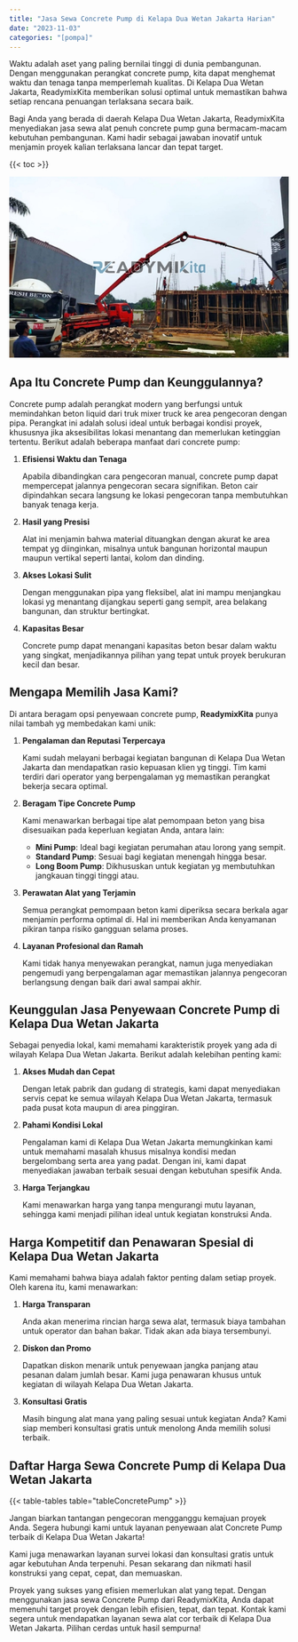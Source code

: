 ```yaml
---
title: "Jasa Sewa Concrete Pump di Kelapa Dua Wetan Jakarta Harian"
date: "2023-11-03"
categories: "[pompa]"
---
```


Waktu adalah aset yang paling bernilai tinggi di dunia pembangunan. Dengan menggunakan perangkat concrete pump, kita dapat menghemat waktu dan tenaga tanpa memperlemah kualitas. Di Kelapa Dua Wetan Jakarta, ReadymixKita memberikan solusi optimal untuk memastikan bahwa setiap rencana penuangan terlaksana secara baik.

Bagi Anda yang berada di daerah Kelapa Dua Wetan Jakarta, ReadymixKita menyediakan jasa sewa alat penuh concrete pump guna bermacam-macam kebutuhan pembangunan. Kami hadir sebagai jawaban inovatif untuk menjamin proyek kalian terlaksana lancar dan tepat target.

{{< toc >}}

![Jasa Sewa Concrete Pump di Kelapa Dua Wetan Jakarta Harian](/images/pompa/sewa-pompa-16.jpg)

## Apa Itu Concrete Pump dan Keunggulannya?

Concrete pump adalah perangkat modern yang berfungsi untuk memindahkan beton liquid dari truk mixer truck ke area pengecoran dengan pipa. Perangkat ini adalah solusi ideal untuk berbagai kondisi proyek, khususnya jika aksesibilitas lokasi menantang dan memerlukan ketinggian tertentu. Berikut adalah beberapa manfaat dari concrete pump:

1. **Efisiensi Waktu dan Tenaga**

   Apabila dibandingkan cara pengecoran manual, concrete pump dapat mempercepat jalannya pengecoran secara signifikan. Beton cair dipindahkan secara langsung ke lokasi pengecoran tanpa membutuhkan banyak tenaga kerja.

2. **Hasil yang Presisi**

   Alat ini menjamin bahwa material dituangkan dengan akurat ke area tempat yg diinginkan, misalnya untuk bangunan horizontal maupun maupun vertikal seperti lantai, kolom dan dinding.

3. **Akses Lokasi Sulit**

   Dengan menggunakan pipa yang fleksibel, alat ini mampu menjangkau lokasi yg menantang dijangkau seperti gang sempit, area belakang bangunan, dan struktur bertingkat.

4. **Kapasitas Besar**

   Concrete pump dapat menangani kapasitas beton besar dalam waktu yang singkat, menjadikannya pilihan yang tepat untuk proyek berukuran kecil dan besar.

## Mengapa Memilih Jasa Kami?

Di antara beragam opsi penyewaan concrete pump, **ReadymixKita** punya nilai tambah yg membedakan kami unik:

1. **Pengalaman dan Reputasi Terpercaya**

   Kami sudah melayani berbagai kegiatan bangunan di Kelapa Dua Wetan Jakarta dan mendapatkan rasio kepuasan klien yg tinggi. Tim kami terdiri dari operator yang berpengalaman yg memastikan perangkat bekerja secara optimal.

2. **Beragam Tipe Concrete Pump**

   Kami menawarkan berbagai tipe alat pemompaan beton yang bisa disesuaikan pada keperluan kegiatan Anda, antara lain:
   - **Mini Pump**: Ideal bagi kegiatan perumahan atau lorong yang sempit.
   - **Standard Pump**: Sesuai bagi kegiatan menengah hingga besar.
   - **Long Boom Pump**: Dikhususkan untuk kegiatan yg membutuhkan jangkauan tinggi tinggi atau.

3. **Perawatan Alat yang Terjamin**

   Semua perangkat pemompaan beton kami diperiksa secara berkala agar menjamin performa optimal di. Hal ini memberikan Anda kenyamanan pikiran tanpa risiko gangguan selama proses.

4. **Layanan Profesional dan Ramah**

   Kami tidak hanya menyewakan perangkat, namun juga menyediakan pengemudi yang berpengalaman agar memastikan jalannya pengecoran berlangsung dengan baik dari awal sampai akhir.

## Keunggulan Jasa Penyewaan Concrete Pump di Kelapa Dua Wetan Jakarta

Sebagai penyedia lokal, kami memahami karakteristik proyek yang ada di wilayah Kelapa Dua Wetan Jakarta. Berikut adalah kelebihan penting kami:

1. **Akses Mudah dan Cepat**

   Dengan letak pabrik dan gudang di strategis, kami dapat menyediakan servis cepat ke semua wilayah Kelapa Dua Wetan Jakarta, termasuk pada pusat kota maupun di area pinggiran.

2. **Pahami Kondisi Lokal**

   Pengalaman kami di Kelapa Dua Wetan Jakarta memungkinkan kami untuk memahami masalah khusus misalnya kondisi medan bergelombang serta area yang padat. Dengan ini, kami dapat menyediakan jawaban terbaik sesuai dengan kebutuhan spesifik Anda.

3. **Harga Terjangkau**

   Kami menawarkan harga yang tanpa mengurangi mutu layanan, sehingga kami menjadi pilihan ideal untuk kegiatan konstruksi Anda.

## Harga Kompetitif dan Penawaran Spesial di Kelapa Dua Wetan Jakarta

Kami memahami bahwa biaya adalah faktor penting dalam setiap proyek. Oleh karena itu, kami menawarkan:

1. **Harga Transparan**

   Anda akan menerima rincian harga sewa alat, termasuk biaya tambahan untuk operator dan bahan bakar. Tidak akan ada biaya tersembunyi.

2. **Diskon dan Promo**

   Dapatkan diskon menarik untuk penyewaan jangka panjang atau pesanan dalam jumlah besar. Kami juga penawaran khusus untuk kegiatan di wilayah Kelapa Dua Wetan Jakarta.

3. **Konsultasi Gratis**

   Masih bingung alat mana yang paling sesuai untuk kegiatan Anda? Kami siap memberi konsultasi gratis untuk menolong Anda memilih solusi terbaik.

## Daftar Harga Sewa Concrete Pump di Kelapa Dua Wetan Jakarta

{{< table-tables table="tableConcretePump" >}}

Jangan biarkan tantangan pengecoran mengganggu kemajuan proyek Anda. Segera hubungi kami untuk layanan penyewaan alat Concrete Pump terbaik di Kelapa Dua Wetan Jakarta!

Kami juga menawarkan layanan survei lokasi dan konsultasi gratis untuk agar kebutuhan Anda terpenuhi. Pesan sekarang dan nikmati hasil konstruksi yang cepat, cepat, dan memuaskan.

Proyek yang sukses yang efisien memerlukan alat yang tepat. Dengan menggunakan jasa sewa Concrete Pump dari ReadymixKita, Anda dapat memenuhi target proyek dengan lebih efisien, tepat, dan tepat. Kontak kami segera untuk mendapatkan layanan sewa alat cor terbaik di Kelapa Dua Wetan Jakarta. Pilihan cerdas untuk hasil sempurna!